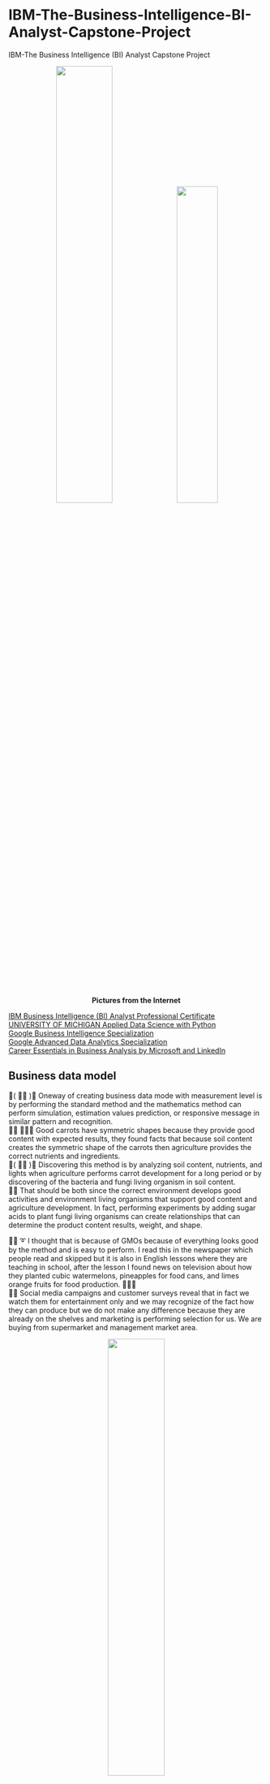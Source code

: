 # IBM-The-Business-Intelligence-BI-Analyst-Capstone-Project
IBM-The Business Intelligence (BI) Analyst Capstone Project

<p align="center" width="100%">
    <img width="47%" src="https://github.com/jkaewprateep/IBM-The-Business-Intelligence-BI-Analyst-Capstone-Project/blob/main/IBM-The-Business-Intelligence-BI-Analyst-Capstone-Project-instructors.png">
    <img width="40%" src="https://github.com/jkaewprateep/IBM-The-Business-Intelligence-BI-Analyst-Capstone-Project/blob/main/kid_01.png"> </br>
    <b> Pictures from the Internet </b> </br>
</p>

[IBM Business Intelligence (BI) Analyst Professional Certificate]( https://coursera.org/share/e14aac19af63f7a7b05fb2b5cb74f275 ) </br>
[UNIVERSITY OF MICHIGAN Applied Data Science with Python]( https://coursera.org/share/99b989f079284ca6cae2bb8981f58dfa ) </br>
[Google Business Intelligence Specialization]( https://coursera.org/share/4c62b008846078ee7a06bfc3ffc2b8ae ) </br>
[Google Advanced Data Analytics Specialization]( https://coursera.org/share/57da7e3513113927b5a73d88b6358475 ) </br>
[Career Essentials in Business Analysis by Microsoft and LinkedIn]( https://www.linkedin.com/learning/certificates/9c356f42629fc1382eaa1836bc5367c3058af40830a4c95b4b11d7094ad5f767 ) </br>

## Business data model ##

💃( 👩‍🏫 )💬 Oneway of creating business data mode with measurement level is by performing the standard method and the mathematics method can perform simulation, estimation values prediction, or responsive message in similar pattern and recognition. </br>
🦤💬 🥕🥕🥕 Good carrots have symmetric shapes because they provide good content with expected results, they found facts that because soil content creates the symmetric shape of the carrots then agriculture provides the correct nutrients and ingredients. </br>
💃( 👩‍🏫 )💬 Discovering this method is by analyzing soil content, nutrients, and lights when agriculture performs carrot development for a long period or by discovering of the bacteria and fungi living organism in soil content. </br>
🦤💬 That should be both since the correct environment develops good activities and environment living organisms that support good content and agriculture development. In fact, performing experiments by adding sugar acids to plant fungi living organisms can create relationships that can determine the product content results, weight, and shape. </br>

🐑💬 ➰ I thought that is because of GMOs because of everything looks good by the method and is easy to perform. I read this in the newspaper which people read and skipped but it is also in English lessons where they are teaching in school, after the lesson I found news on television about how they planted cubic watermelons, pineapples for food cans, and limes orange fruits for food production. 🍉🍍🍊 <br>
🧸💬 Social media campaigns and customer surveys reveal that in fact we watch them for entertainment only and we may recognize of the fact how they can produce but we do not make any difference because they are already on the shelves and marketing is performing selection for us. We are buying from supermarket and management market area. </br>

<p align="center" width="100%">
    <img width="47%" src="https://github.com/jkaewprateep/IBM-The-Business-Intelligence-BI-Analyst-Capstone-Project/blob/main/introduction.png">
    <img width="52.5%" src="https://github.com/jkaewprateep/IBM-The-Business-Intelligence-BI-Analyst-Capstone-Project/blob/main/kid_02.jpg"> </br>
    <b> Pictures from the Internet </b> </br>
</p>

## Continuous values and incrementation ## 

🐐💬 Data exploration reveals the truth that multiple times of activities can indicate the significance or identity of the function, linear logarithms are a scaling technique to make data change significant when occurrence can appear in many forms. One of them is the frequency graph when its behavior is in a period where we can determine who had the most and least effects from the activity in our observations. </br>
🐯💬 So we can have our traditional seats because ladies should be in the first row and boys protect our women as culture INFO. </br>
🐐💬 Now I can observe by sight who is the most diligent ‼️‼️ </br>

🦁💬 Have you noticed that everyone continuing on the same pattern will benefit the theater by screaming loud sounds HaHaHa +++  </br>

<p align="center" width="100%">
    <img width="47%" src="https://github.com/jkaewprateep/IBM-The-Business-Intelligence-BI-Analyst-Capstone-Project/blob/main/Basics%20Chart%20Creation.png">
    <img width="40%" src="https://github.com/jkaewprateep/IBM-The-Business-Intelligence-BI-Analyst-Capstone-Project/blob/main/spinning%20wheel.gif"> </br>
    <b> Pictures from the Internet </b> </br>
</p>

## Data Cleaning and Data preparation ##

🦭💬 Patterns and standardization is a personal method technique and it is a time-consuming process where many applications try to create applications with data patterns to create output datasets with clean data but there are always data that need to be learned, re-formats, standardized, and patterns mapping by the target or application flows balance. </br>
👧💬 🎈 Data must be correct by its meaning as in the example of file storage document that is valuable since they are true proven of source and their items in the references 🗄️🗂️ </br>
🧸💬  In fact you can store anything as long as you want but they can be used when and only when they can have reference existing or proven they are true by aligned of the same or contrast, I found this when I watched the Harry Potter movie in the documentary room where everything is massive after the fighting how they recover the damages documents ⁉️ </br>
🦭💬 Do you have the same meaning that you have a reference ⁉️ That is specific of it to be true. </br>

<p align="center" width="100%">
    <img width="47%" src="https://github.com/jkaewprateep/IBM-The-Business-Intelligence-BI-Analyst-Capstone-Project/blob/main/Data%20Cleaning.png">
    <img width="26.7%" src="https://github.com/jkaewprateep/IBM-The-Business-Intelligence-BI-Analyst-Capstone-Project/blob/main/routes.png"> </br>
    <b> Pictures from the Internet </b> </br>
</p>

## Pivot Table ##

🧸💬 A pivot table is important since the period is a good phase shift for the calculation of events and response for tracking of action and re-action in real life, accounting also knows period (T) for predicting current, and target statistics measurement values from providing relationship of the target scope in the study experiment. </br>
🐑💬 ➰ Common functions are built on the time-scale assumption except for aggregation functions because of our understanding and the pivot table can perform on both time-scales and linear scales to provide aggregation function example SUM, COUNT, or dimension functions Dot product, linear scales function and etc. </br>
🐐💬 That is important when creating a summation table, two-dimensional table, and contrast table for graphs, nowadays graph input accepts tabular data information input formats. </br>

🐣💬 Banana Tango Sieble is not a code word but an example of the problem domain that the Pivot table is solved fast in linear scales problem domain including telecommunications message and translation Tall-short word sentences. </br>
🦭💬 🍌 That is not the top performance there is a definition of Bravo now you have the banana ‼️ </br>

👧💬 🎈 At each time of the table, the Pivot collection of the kinetic energy and return it balance by the ideal of the instrument the short-tall problem domain is solved by finding different of the input sequence and working on a new input different, save of the most meaning and transform. Most repeating words or alphabets do not need more than one size of character to replace and continue new conversation input creating more meaning by the learner's experiences. </br>    

<p align="center" width="100%">
    <img width="47%" src="https://github.com/jkaewprateep/IBM-The-Business-Intelligence-BI-Analyst-Capstone-Project/blob/main/Pivot%20Table.png">
    <img width="40%" src="https://github.com/jkaewprateep/IBM-The-Business-Intelligence-BI-Analyst-Capstone-Project/blob/main/pivot%20time%20period.jpg"> </br>
    <b> Pictures from the Internet </b> </br>
</p>

## Data Query ##

🧸💬 Working with entails engagement problem is the patch-panels and specific balance of the input-output indicators, similar to selecting query columns and grouping but performed by the nature function of SQL statement command the pre-aggregate and post aggregate function. In the path panel, the standard is connected to all wired with specific indicators and labels when tools and instruments are selected of the bandwidths channels they required for work with the configuration function but it is special when they can have a reserved port with the communication port that support different synchronized speeds that is one of the high-end integrated communication boxes where the merged into telecommunication box. <br>
🐐💬 Entails grouping is the meaning of command information they communicated before but it is used in their development scopes when you can imagine the sub-blocks inside the connectors blocks that support communication of current, different channels and synchronous in the same box for unitilize id its speeds. </br>

🦭💬 Who had the entails problem needs to work on the assignment ... communication is important when you have the same message from both the communicator and the receiver. </br>
🧸💬⁉️ Sinor what is the door gate entail meaning ⁉️ </br>
🦭💬 Do not cracks between the door. </br>

<p align="center" width="100%">
    <img width="47%" src="https://github.com/jkaewprateep/IBM-The-Business-Intelligence-BI-Analyst-Capstone-Project/blob/main/Data%20Query.png">
    <img width="17.9%" src="https://github.com/jkaewprateep/IBM-The-Business-Intelligence-BI-Analyst-Capstone-Project/blob/main/kid_03.jpg"> </br>
    <b> Pictures from the Internet </b> </br>
</p>

## Data Analysis ##

🐑💬 ➰ The data analysis is similar to when you discovered the fossils first you may find the perfect piece match of what you are looking for continue working you may find the absolute path of your work about this year. Continue you may find new discoveries of the skill types and try to compare scales and what are they eating, further you find a whole piece of data and what they look like and now you are thinking about it or dreaming about it what is exactly of your discover and how the innovative ideas about it. </br>
🥺💬 I heart when somebody says Ammonites or sandstorms they are from the Historic Discovery Channel and they understand the same meaning since the satellite revealed the truth about both sides of the sandstorms. Both are discovered. </br>

🧸💬 Selection and scope of works both small historical discover are more important than the secrete of the sandstorms that take lives in an instance⁉️ </br> 
🐨🎁🎵🎶 Not except discovered of Chromanone Tomahawks </br> 

<p align="center" width="100%">
    <img width="47%" src="https://github.com/jkaewprateep/IBM-The-Business-Intelligence-BI-Analyst-Capstone-Project/blob/main/Data%20Analysis.png">
    <img width="35%" src="https://github.com/jkaewprateep/IBM-The-Business-Intelligence-BI-Analyst-Capstone-Project/blob/main/kid_04.jpg"> </br>
    <b> Pictures from the Internet </b> </br>
</p>

## Data Visualization ##

🦁💬 The visual-eyes-sation is not creating of new bigger eyes but information and detail displayed by the contrast and sense of the information, categorizing is a way to tell your group identity without telling anybody known from the communications and it is not a direct enchant of your eyes size but known your infomration from its column with saying communication. </br>
🦄💬 I'd like to have green-water because the plant can grow from protection resources. ( water shadow and forest walker, the magic of the gathering card games )  </br>

🐣💬 Columns are information, but overall selection information solve is infomration when the continuous solve or AOC or integrated area are function definition because they can tell you more than number information values but they can be identical by functions too. </br>
🐨🎁🎵🎶 In mathametics definition and communication are important once they select the percent quartiles by the usage functions or by the number of values by 100% full definition and instruments claims that is working well because they standardized by all tools built and repairs in the maintenance system. That happens when comparing instruments and finding standards becomes the ultimate choice selective to buy an instrument. </br>

<p align="center" width="100%">
    <img width="47%" src="https://github.com/jkaewprateep/IBM-The-Business-Intelligence-BI-Analyst-Capstone-Project/blob/main/Data%20Visualization.png">
    <img width="38.3%" src="https://github.com/jkaewprateep/IBM-The-Business-Intelligence-BI-Analyst-Capstone-Project/blob/main/kid_05.jpg"> </br>
    <b> Pictures from the Internet </b> </br>
</p>

## Statistics Analysis ##

🧸💬 Function performance is not how fast the function calculates but the definition of the function is identical to the explanation of the system or relationship with the target accuracy approach and consumable method. F1, Confusion matrix, standard deviation, correlations, equation polynomials, ANOVA, F-test, T-test, z-scores distribution, min-max, median, and modes are approaches to extract or simulate the function represented in different targets of the study scopes. </br>
🐐💬 Efficient measurements method is the agreement to create communication matrixes or integration matrixes that are used in continued process communications and process evaluation methods. There are identical feature functions, columns information extraction, and identical by comparison when it is identical in the scope of the study only but we need to perform evaluation because we need to find identical functions for performance indicators in the development processing. </br>

🐐💬 In the picture statistics information about total vessel communications created by each country but does not indicate package, cabinet, passengers, concatenate method, products and consumers, and etc. </br>
🐐💬 There are some related shipments from HongKong and Singapore and they both are important for communication with large transportation areas, security pier and shipment methods, and measurement methods where they do not stand out in pier shipment and off-shore communication. We need to study and look into the specific information when compared with new studies or find more evidence about the communication message and specific method usage. </br>

<p align="center" width="100%">
    <img width="47%" src="https://github.com/jkaewprateep/IBM-The-Business-Intelligence-BI-Analyst-Capstone-Project/blob/main/Statistics%20Analysis.png">
    <img width="26.75%" src="https://github.com/jkaewprateep/IBM-The-Business-Intelligence-BI-Analyst-Capstone-Project/blob/main/statistics_01.jpeg"> </br>
    <b> Pictures from the Internet </b> </br>
</p>

## Basics Tableau visualization ##

<p align="center" width="100%">
    <img width="47%" src="https://github.com/jkaewprateep/IBM-The-Business-Intelligence-BI-Analyst-Capstone-Project/blob/main/Basics%20Tableau%20Visualizatoin.png">
    <img width="43.5%" src="https://github.com/jkaewprateep/IBM-The-Business-Intelligence-BI-Analyst-Capstone-Project/blob/main/kid_06.jpg"> </br>
    <b> Pictures from the Internet </b> </br>
</p>

## Advanced Tableau visualization ##

<p align="center" width="100%">
    <img width="47%" src="https://github.com/jkaewprateep/IBM-The-Business-Intelligence-BI-Analyst-Capstone-Project/blob/main/Advanced%20Tableau%20Visualizatoin.png">
    <img width="40.30%" src="https://github.com/jkaewprateep/IBM-The-Business-Intelligence-BI-Analyst-Capstone-Project/blob/main/kid_07.png"> </br>
    <b> Pictures from the Internet </b> </br>
</p>

## Insight and recommendations ##

<p align="center" width="100%">
    <img width="47%" src="https://github.com/jkaewprateep/IBM-The-Business-Intelligence-BI-Analyst-Capstone-Project/blob/main/Insight%20and%20recommendations.png">
    <img width="17.7%" src="https://github.com/jkaewprateep/IBM-The-Business-Intelligence-BI-Analyst-Capstone-Project/blob/main/kid_08.png"> </br>
    <b> Pictures from the Internet </b> </br>
</p>

---

<p align="center" width="100%">
    <img width="30%" src="https://github.com/jkaewprateep/advanced_mysql_topics_notes/blob/main/custom_dataset.png">
    <img width="30%" src="https://github.com/jkaewprateep/advanced_mysql_topics_notes/blob/main/custom_dataset_2.png"> </br>
    <b> 🥺💬 รับจ้างเขียน functions </b> </br>
</p>
